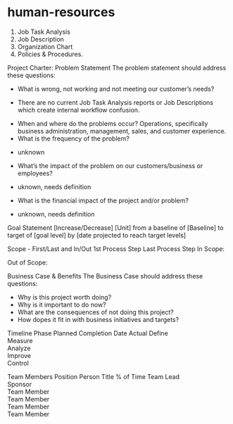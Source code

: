 # human-resources
  1. Job Task Analysis 
  2. Job Description 
  3. Organization Chart 
  4. Policies & Procedures.

Project Charter:
Problem Statement
The problem statement should address these questions:
* What is wrong, not working and not meeting our customer’s needs?
- There are no current Job Task Analysis reports or Job Descriptions which create internal workflow confusion. 
* When and where do the problems occur? Operations, specifically business administration, management, sales, and customer experience.
* What is the frequency of the problem?
- unknown
* What’s the impact of the problem on our customers/business or employees?
- uknown, needs definition
* What is the financial impact of the project and/or problem?
- unknown, needs definition

Goal Statement
[Increase/Decrease] [Unit] from a baseline of [Baseline] to target of [goal level] by [date projected to reach target levels] 

Scope - First/Last and In/Out
1st Process Step
Last Process Step
In Scope:

Out of Scope:

Business Case & Benefits
The Business Case should address these questions:
* Why is this project worth doing?
* Why is it important to do now?
* What are the consequences of not doing this project?
* How dopes it fit in with business initiatives and targets?

Timeline
Phase	Planned Completion Date	Actual
Define		
Measure		
Analyze		
Improve		
Control		


Team Members 
Position	Person	Title	% of Time
Team Lead			
Sponsor			
Team Member			
Team Member			
Team Member			
Team Member			
